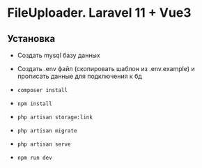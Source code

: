 # FileUploader. Laravel 11 + Vue3

## Установка
- Создать mysql базу данных
- Создать .env файл (скопировать шаблон из .env.example) и прописать данные для подключения к бд
- `composer install`
- `npm install`
- `php artisan storage:link`
- `php artisan migrate`

- `php artisan serve`
- `npm run dev`
